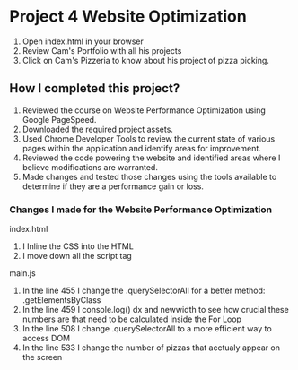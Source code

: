# Project 4 Website Optimization

1. Open index.html in your browser
2. Review Cam's Portfolio with all his projects
3. Click on Cam's Pizzeria to know about his project of pizza picking.

## How I completed this project?

1. Reviewed the course on Website Performance Optimization using Google PageSpeed.
2. Downloaded the required project assets.
3. Used Chrome Developer Tools to review the current state of various pages within the application and identify areas for improvement.
4. Reviewed the code powering the website and identified areas where I believe modifications are warranted.
5. Made changes and tested those changes using the tools available to determine if they are a performance gain or loss.

### Changes I made for the Website Performance Optimization
    
index.html
1. I Inline the CSS into the HTML
2. I move down all the script tag

main.js
1. In the line 455 I change the .querySelectorAll for a better method: .getElementsByClass
2. In the line 459 I console.log() dx and newwidth to see how crucial these numbers are that need to be calculated inside the For Loop 
3. In the line 508 I change .querySelectorAll to a more efficient way to access DOM 
4. In the line 533 I change the number of pizzas that acctualy appear on the screen
